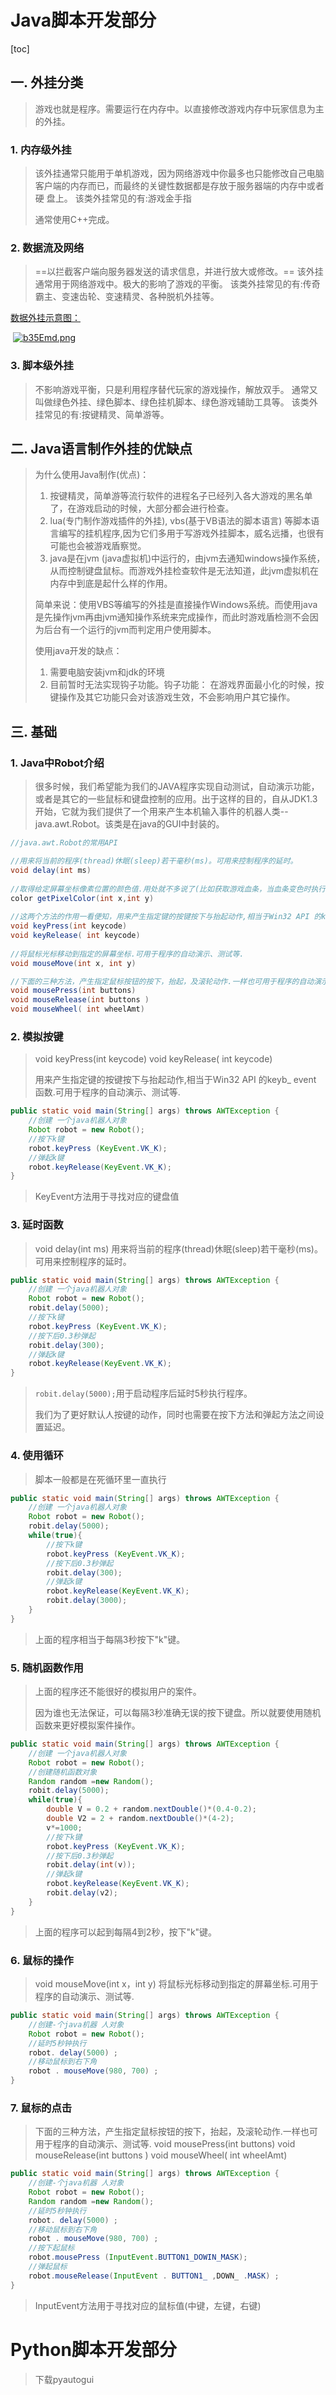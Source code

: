 # Java脚本开发部分

[toc]

## 一. 外挂分类

> 游戏也就是程序。需要运行在内存中。以直接修改游戏内存中玩家信息为主的外挂。

### 1. 内存级外挂

> 该外挂通常只能用于单机游戏，因为网络游戏中你最多也只能修改自己电脑客户端的内存而已，而最终的关键性数据都是存放于服务器端的内存中或者硬
> 盘上。
> 该类外挂常见的有:游戏金手指
>
> 通常使用C++完成。

### 2. 数据流及网络

> ==以拦截客户端向服务器发送的请求信息，并进行放大或修改。==
> 该外挂通常用于网络游戏中。极大的影响了游戏的平衡。
> 该类外挂常见的有:传奇霸主、变速齿轮、变速精灵、各种脱机外挂等。

[数据外挂示意图：](https://s4.ax1x.com/2022/03/02/b35Emd.png)

​									[![b35Emd.png](https://s4.ax1x.com/2022/03/02/b35Emd.png)](https://imgtu.com/i/b35Emd)

### 3. 脚本级外挂

> 不影响游戏平衡，只是利用程序替代玩家的游戏操作，解放双手。
> 通常又叫做绿色外挂、绿色脚本、绿色挂机脚本、绿色游戏辅助工具等。
> 该类外挂常见的有:按键精灵、简单游等。

## 二. Java语言制作外挂的优缺点

> 为什么使用Java制作(优点)：
>
> 1. 按键精灵，简单游等流行软件的进程名子已经列入各大游戏的黑名单了，在游戏启动的时候，大部分都会进行检查。
> 2. lua(专门制作游戏插件的外挂), vbs(基于VB语法的脚本语言) 等脚本语言编写的挂机程序,因为它们多用于写游戏外挂脚本，威名远播，也很有可能也会被游戏盾察觉。
> 3. java是在jvm (java虚拟机)中运行的，由jvm去通知windows操作系统，从而控制键盘鼠标。而游戏外挂检查软件是无法知道，此jvm虚拟机在内存中到底是起什么样的作用。
>
> 简单来说：使用VBS等编写的外挂是直接操作Windows系统。而使用java是先操作jvm再由jvm通知操作系统来完成操作，而此时游戏盾检测不会因为后台有一个运行的jvm而判定用户使用脚本。
>
> 使用java开发的缺点：
>
> 1. 需要电脑安装jvm和jdk的环境
> 2. 目前暂时无法实现钩子功能。钩子功能： 在游戏界面最小化的时候，按键操作及其它功能只会对该游戏生效，不会影响用户其它操作。

## 三. 基础

### 1. Java中Robot介绍

> 很多时候，我们希望能为我们的JAVA程序实现自动测试，自动演示功能， 或者是其它的一些鼠标和键盘控制的应用。出于这样的目的，自从JDK1.3开始，它就为我们提供了一个用来产生本机输入事件的机器人类-- java.awt.Robot。该类是在java的GUI中封装的。

~~~java
//java.awt.Robot的常用API

//用来将当前的程序(thread)休眠(sleep)若干毫秒(ms)。可用来控制程序的延时。
void delay(int ms)	
    
//取得给定屏幕坐标像素位置的颜色值.用处就不多说了(比如获取游戏血条，当血条变色时执行相对应的操作等).
color getPixelColor(int x,int y)
    
//这两个方法的作用一看便知，用来产生指定键的按键按下与抬起动作,相当于Win32 API 的keyb_ event 函数.可用于程序的自动演示、测试等.
void keyPress(int keycode)
void keyRelease( int keycode)
    
//将鼠标光标移动到指定的屏幕坐标.可用于程序的自动演示、测试等.
void mouseMove(int x, int y)

//下面的三种方法，产生指定鼠标按钮的按下，抬起，及滚轮动作.一样也可用于程序的自动演示、测试等.
void mousePress(int buttons)
void mouseRelease(int buttons )
void mouseWheel( int wheelAmt)
~~~

### 2. 模拟按键

> void keyPress(int keycode)
> void keyRelease( int keycode)
>
> 用来产生指定键的按键按下与抬起动作,相当于Win32 API 的keyb_ event 函数.可用于程序的自动演示、测试等.

~~~java
public static void main(String[] args) throws AWTException {
	//创建 一个java机器人对象
	Robot robot = new Robot();
	//按下k键
	robot.keyPress (KeyEvent.VK_K);	
	//弹起k键
	robot.keyRelease(KeyEvent.VK_K);
}
~~~

> KeyEvent方法用于寻找对应的键盘值

### 3. 延时函数

> void delay(int ms)
> 用来将当前的程序(thread)休眠(sleep)若干毫秒(ms)。可用来控制程序的延时。

~~~java
public static void main(String[] args) throws AWTException {
	//创建 一个java机器人对象
	Robot robot = new Robot();
    robit.delay(5000);
	//按下k键
	robot.keyPress (KeyEvent.VK_K);	
    //按下后0.3秒弹起
    robit.delay(300);
    //弹起k键
	robot.keyRelease(KeyEvent.VK_K);
}
~~~

> `robit.delay(5000);`用于启动程序后延时5秒执行程序。
>
> 我们为了更好默认人按键的动作，同时也需要在按下方法和弹起方法之间设置延迟。

### 4. 使用循环

> 脚本一般都是在死循环里一直执行

~~~java
public static void main(String[] args) throws AWTException {
	//创建 一个java机器人对象
	Robot robot = new Robot();
    robit.delay(5000);
    while(true){        
		//按下k键
		robot.keyPress (KeyEvent.VK_K);	
    	//按下后0.3秒弹起
   		robit.delay(300);
    	//弹起k键
		robot.keyRelease(KeyEvent.VK_K);
        robit.delay(3000);
    } 
}
~~~

> 上面的程序相当于每隔3秒按下"k"键。

### 5. 随机函数作用

> 上面的程序还不能很好的模拟用户的案件。
>
> 因为谁也无法保证，可以每隔3秒准确无误的按下键盘。所以就要使用随机函数来更好模拟案件操作。

~~~java
public static void main(String[] args) throws AWTException {
	//创建 一个java机器人对象
	Robot robot = new Robot();
    //创建随机函数对象
    Random random =new Random();
    robit.delay(5000);
    while(true){
        double V = 0.2 + random.nextDouble()*(0.4-0.2);
        double V2 = 2 + random.nextDouble()*(4-2);
        v*=1000;
		//按下k键
		robot.keyPress (KeyEvent.VK_K);	
    	//按下后0.3秒弹起
   		robit.delay(int(v));
    	//弹起k键
		robot.keyRelease(KeyEvent.VK_K);
        robit.delay(v2);
    } 
}
~~~

> 上面的程序可以起到每隔4到2秒，按下"k"键。

### 6. 鼠标的操作

> void mouseMove(int x，int y)
> 将鼠标光标移动到指定的屏幕坐标.可用于程序的自动演示、测试等.

~~~java
public static void main(String[] args) throws AWTException {
	//创建-个java机器 人对象
	Robot robot = new Robot();
	//延时5秒钟执行
	robot. delay(5000) ;
	//移动鼠标到右下角
	robot . mouseMove(980, 700) ;
}
~~~

### 7. 鼠标的点击

> 下面的三种方法，产生指定鼠标按钮的按下，抬起，及滚轮动作.一样也可用于程序的自动演示、测试等.
> void mousePress(int buttons)
> void mouseRelease(int buttons )
> void mouseWheel( int wheelAmt)

~~~java
public static void main(String[] args) throws AWTException {
	//创建-个java机器 人对象
	Robot robot = new Robot();
    Random random =new Random();
	//延时5秒钟执行
	robot. delay(5000) ;
	//移动鼠标到右下角
	robot . mouseMove(980, 700) ;
    //按下起鼠标
    robot.mousePress (InputEvent.BUTTON1_DOWIN_MASK);
    //弹起鼠标
	robot.mouseRelease(InputEvent . BUTTON1_ ,DOWN_ .MASK) ;
}
~~~

> InputEvent方法用于寻找对应的鼠标值(中键，左键，右键)

# Python脚本开发部分

> 下载pyautogui
